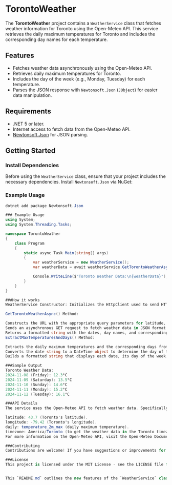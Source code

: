 ﻿# TorontoWeather

The **TorontoWeather** project contains a `WeatherService` class that fetches weather information for Toronto using the Open-Meteo API. This service retrieves the daily maximum temperatures for Toronto and includes the corresponding day names for each temperature.

## Features

- Fetches weather data asynchronously using the Open-Meteo API.
- Retrieves daily maximum temperatures for Toronto.
- Includes the day of the week (e.g., Monday, Tuesday) for each temperature.
- Parses the JSON response with `Newtonsoft.Json` (`JObject`) for easier data manipulation.

## Requirements

- .NET 5 or later.
- Internet access to fetch data from the Open-Meteo API.
- [Newtonsoft.Json](https://www.nuget.org/packages/Newtonsoft.Json) for JSON parsing.

## Getting Started

### Install Dependencies

Before using the `WeatherService` class, ensure that your project includes the necessary dependencies. Install `Newtonsoft.Json` via NuGet:


### Example Usage

```csharp
dotnet add package Newtonsoft.Json

### Example Usage
using System;
using System.Threading.Tasks;

namespace TorontoWeather
{
    class Program
    {
        static async Task Main(string[] args)
        {
            var weatherService = new WeatherService();
            var weatherData = await weatherService.GetTorontoWeatherAsync();

            Console.WriteLine($"Toronto Weather Data:\n{weatherData}");
        }
    }
}

###How it works
WeatherService Constructor: Initializes the HttpClient used to send HTTP requests.

GetTorontoWeatherAsync() Method:

Constructs the URL with the appropriate query parameters for latitude, longitude, daily max temperature, and timezone.
Sends an asynchronous GET request to fetch weather data in JSON format.
Returns a formatted string with the dates, day names, and corresponding maximum temperatures.
ExtractMaxTemperaturesAndDays() Method:

Extracts the daily maximum temperatures and the corresponding days from the parsed JSON response.
Converts the date string to a DateTime object to determine the day of the week.
Builds a formatted string that displays each date, its day of the week, and its corresponding maximum temperature in Celsius.

###Sample Output
Toronto Weather Data:
2024-11-08 (Friday): 12.3°C
2024-11-09 (Saturday): 13.5°C
2024-11-10 (Sunday): 14.6°C
2024-11-11 (Monday): 15.2°C
2024-11-12 (Tuesday): 16.1°C

###API Details
The service uses the Open-Meteo API to fetch weather data. Specifically, it requests:

latitude: 43.7 (Toronto's latitude).
longitude: -79.42 (Toronto's longitude).
daily: temperature_2m_max (daily maximum temperature).
timezone: America/Toronto (to get the weather data in the Toronto timezone).
For more information on the Open-Meteo API, visit the Open-Meteo Documentation.

###Contributing
Contributions are welcome! If you have suggestions or improvements for this service, feel free to fork this repository and submit a pull request.

###License
This project is licensed under the MIT License - see the LICENSE file for details.


This `README.md` outlines the new features of the `WeatherService` class, highlighting the inclusion of day names alongside maximum temperatures. It includes the setup instructions, example usage, and sample output. Let me know if you need further modifications or additions!
